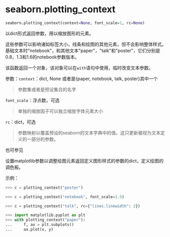# seaborn.plotting_context
```python
seaborn.plotting_context(context=None, font_scale=1, rc=None)
```
以dict形式返回参数，用以缩放图形的元素。

这些参数可以影响诸如标签大小，线条和绘图的其他元素，但不会影响整体样式。基础文本时"notebook"，和其他文本"paper"，"talk"和"poster"，它们分别是0.8，1.3和1.6的notebook参数版本。

该函数返回一个对象，该对象可以在`with`语句中使用，临时改变文本参数。

参数：`context`：dict, None 或者是{paper, notebook, talk, poster}其中一个

> 参数集或者是预设集合的名字

`font_scale`：浮点数，可选

> 单独的缩放因子可以独立缩放字体元素大小

`rc`：dict，可选

> 参数映射以覆盖预设的seaborn的文本字典中的值。这只更新被视为文本定义的一部分的参数。

也可参见

设置matplotlib参数以调整绘图元素返回定义图形样式的参数的dict，定义绘图的调色板。

示例：

```python
>>> c = plotting_context("poster")
```

```python
>>> c = plotting_context("notebook", font_scale=1.5)
```

```python
>>> c = plotting_context("talk", rc={"lines.linewidth": 2})
```

```python
>>> import matplotlib.pyplot as plt
>>> with plotting_context("paper"):
...		f, ax = plt.subplots()
... 	ax.plot(x, y)
```

